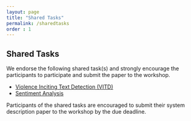 ```yaml
---
layout: page
title: "Shared Tasks"
permalink: /sharedtasks
order : 1
---
```


## Shared Tasks

We endorse the following shared task(s) and strongly encourage the participants to participate and submit the paper to the workshop.
- [Violence Inciting Text Detection (VITD)](https://github.com/blp-workshop/blp_task1)
- [Sentiment Analysis](https://github.com/blp-workshop/blp_task2)


Participants of the shared tasks are encouraged to submit their system description paper to the workshop by the due deadline.
